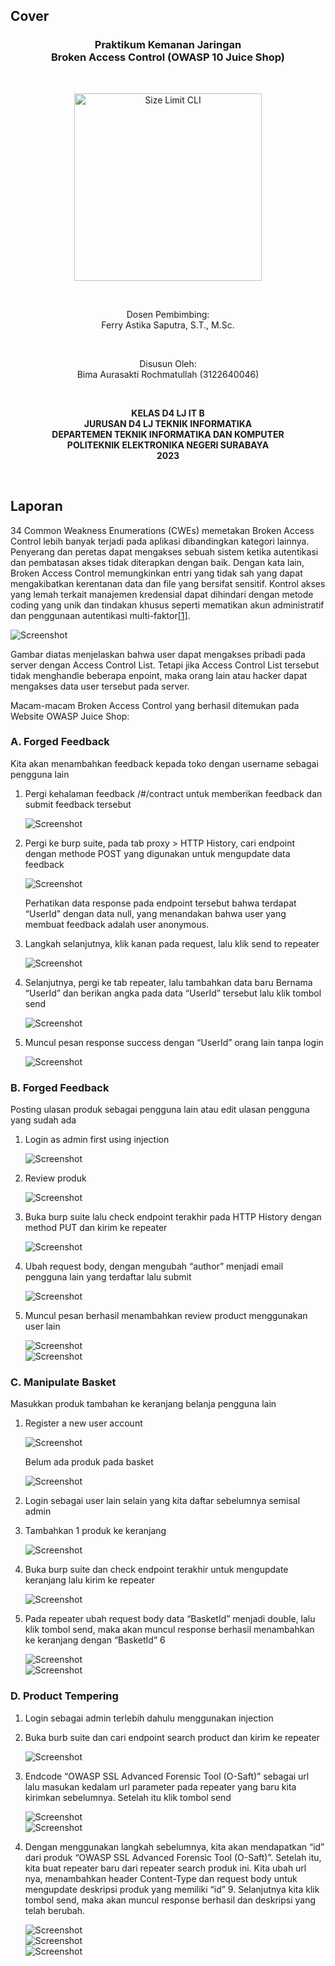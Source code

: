 ## Cover

<h3 align="center">
    <b>Praktikum Kemanan Jaringan</b><br>
    Broken Access Control (OWASP 10 Juice Shop)
</h3>
<br>
<p align="center">
  <img src="../../image/logo_pens.png" alt="Size Limit CLI" width="300">
</p>
<br>
<p align="center">
    Dosen Pembimbing:<br>
    Ferry Astika Saputra, S.T., M.Sc.
</p>
<br>
<p align="center">
    Disusun Oleh:<br>
    Bima Aurasakti Rochmatullah (3122640046)
</p>
<br>
<p align="center">
    <b>
        KELAS D4 LJ IT B <br>
        JURUSAN D4 LJ TEKNIK INFORMATIKA <br>
        DEPARTEMEN TEKNIK INFORMATIKA DAN KOMPUTER <br> 
        POLITEKNIK ELEKTRONIKA NEGERI SURABAYA <br>
        2023
    </b>
</p>
<br>


## Laporan

34 Common Weakness Enumerations (CWEs) memetakan Broken Access Control lebih banyak terjadi pada aplikasi dibandingkan kategori lainnya. Penyerang dan peretas dapat mengakses sebuah sistem ketika autentikasi dan pembatasan akses tidak diterapkan dengan baik. Dengan kata lain, Broken Access Control memungkinkan entri yang tidak sah yang dapat mengakibatkan kerentanan data dan file yang bersifat sensitif. Kontrol akses yang lemah terkait manajemen kredensial dapat dihindari dengan metode coding yang unik dan tindakan khusus seperti mematikan akun administratif dan penggunaan autentikasi multi-faktor[[1]](https://www.mandreel.com/indonesia/owasp/#:~:text=A01%3A2021%20Broken%20Access%20Control%20(Kelemahan%20Access%20Control),-34%20Common%20Weakness&text=Dengan%20kata%20lain%2C%20Broken%20Access,dan%20file%20yang%20bersifat%20sensitif.).

![Screenshot](../../image/task-2/0.png)

Gambar diatas menjelaskan bahwa user dapat mengakses pribadi pada server dengan Access Control List. Tetapi jika Access Control List tersebut tidak menghandle beberapa enpoint, maka orang lain atau hacker dapat mengakses data user tersebut pada server. 

Macam-macam Broken Access Control yang berhasil ditemukan pada Website OWASP Juice Shop:

### A. Forged Feedback   

Kita akan menambahkan feedback kepada toko dengan username sebagai pengguna lain

1. Pergi kehalaman feedback /#/contract untuk memberikan feedback dan submit feedback tersebut

    ![Screenshot](../../image/task-2/1.png)

2. Pergi ke burp suite, pada tab proxy > HTTP History, cari endpoint dengan methode POST yang digunakan untuk mengupdate data feedback

    ![Screenshot](../../image/task-2/2.png)

    Perhatikan data response pada endpoint tersebut bahwa terdapat “UserId” dengan data null, yang menandakan bahwa user yang membuat feedback adalah user anonymous.

3. Langkah selanjutnya, klik kanan pada request, lalu klik send to repeater

    ![Screenshot](../../image/task-2/3.png)

4. Selanjutnya, pergi ke tab repeater, lalu tambahkan data baru Bernama “UserId” dan berikan angka pada data “UserId” tersebut lalu klik tombol send

    ![Screenshot](../../image/task-2/4.png)

5. Muncul pesan response success dengan “UserId” orang lain tanpa login

    ![Screenshot](../../image/task-2/5.png)

### B. Forged Feedback   

Posting ulasan produk sebagai pengguna lain atau edit ulasan pengguna yang sudah ada

1.	Login as admin first using injection

    ![Screenshot](../../image/task-2/6.png)

2.	Review produk

    ![Screenshot](../../image/task-2/7.png)

3.	Buka burp suite lalu check endpoint terakhir pada HTTP History dengan method PUT dan kirim ke repeater

    ![Screenshot](../../image/task-2/8.png)

4.	Ubah request body, dengan mengubah “author” menjadi email pengguna lain yang terdaftar lalu submit

    ![Screenshot](../../image/task-2/9.png)

5.	Muncul pesan berhasil menambahkan review product menggunakan user lain

    ![Screenshot](../../image/task-2/10.png)
    <br>
    ![Screenshot](../../image/task-2/11.png)

### C. Manipulate Basket

Masukkan produk tambahan ke keranjang belanja pengguna lain

1.	Register a new user account

    ![Screenshot](../../image/task-2/12.png)

    Belum ada produk pada basket

    ![Screenshot](../../image/task-2/13.png)

2.	Login sebagai user lain selain yang kita daftar sebelumnya semisal admin

3.	Tambahkan 1 produk ke keranjang
    
    ![Screenshot](../../image/task-2/14.png)

4.	Buka burp suite dan check endpoint terakhir untuk mengupdate keranjang lalu kirim ke repeater
    
    ![Screenshot](../../image/task-2/15.png)

5.	Pada repeater ubah request body data “BasketId” menjadi double, lalu klik tombol send, maka akan muncul response berhasil menambahkan ke keranjang dengan “BasketId” 6
    
    ![Screenshot](../../image/task-2/16.png)
    <br>
    ![Screenshot](../../image/task-2/17.png)

### D. Product Tempering

1.	Login sebagai admin terlebih dahulu menggunakan injection

2.	Buka burb suite dan cari endpoint search product dan kirim ke repeater

    ![Screenshot](../../image/task-2/18.png)

3.	Endcode “OWASP SSL Advanced Forensic Tool (O-Saft)” sebagai url lalu masukan kedalam url parameter pada repeater yang baru kita kirimkan sebelumnya. Setelah itu klik tombol send

    ![Screenshot](../../image/task-2/19.png)
    <br>
    ![Screenshot](../../image/task-2/20.png)

4.	Dengan menggunakan langkah sebelumnya, kita akan mendapatkan “id” dari produk “OWASP SSL Advanced Forensic Tool (O-Saft)”. Setelah itu, kita buat repeater baru dari repeater search produk ini. Kita ubah url nya, menambahkan header Content-Type dan request body untuk mengupdate deskripsi produk yang memiliki “id” 9. Selanjutnya kita klik tombol send, maka akan muncul response berhasil dan deskripsi yang telah berubah.

    ![Screenshot](../../image/task-2/21.png)
    <br>
    ![Screenshot](../../image/task-2/22.png)
    <br>
    ![Screenshot](../../image/task-2/23.png)